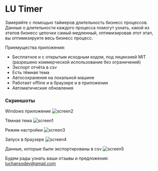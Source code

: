# LU Timer
Замеряйте с помощью таймеров длительность бизнесс процессов. Данные о длительности каждого процесса помогут узнать, какой из этапов бизнесс цепочки самый медленный, оптимизировав этот этап, вы оптимизируете весь бизнесс процесс.

Приемущества приложения:
* Бесплатное и с открытым исходным кодом, под лицензией MIT (разрешено коммерческой использование без ограничений)
* Экспорт отчёта в csv
* Есть тёмная тема
* Автосохранения на локальной машине
* Работает offline и в браузере и в приложении
* Автоматические обновления

### Скриншоты
Windows приложение
![screen2](https://user-images.githubusercontent.com/2098777/31832228-ea61cbca-b5ce-11e7-8033-ffcc22cc065e.png)

Тёмная тема
![screen1](https://user-images.githubusercontent.com/2098777/31832227-ea443e8e-b5ce-11e7-8f29-50ef2b8cb152.png)

Режим настройки
![screen3](https://user-images.githubusercontent.com/2098777/31832229-ea7e606e-b5ce-11e7-9637-b9ce7a048151.png)

Запуск в браузере
![screen4](https://user-images.githubusercontent.com/2098777/31832224-e9e7d48c-b5ce-11e7-9352-afa5f8eaf244.png)

Данные, которые были экспортированы в csv
![screen5](https://user-images.githubusercontent.com/2098777/31832225-ea086026-b5ce-11e7-8dda-215be26a5871.png)

Будем рады узнать ваши отзывы и предложения: luchansodev@gmail.com
